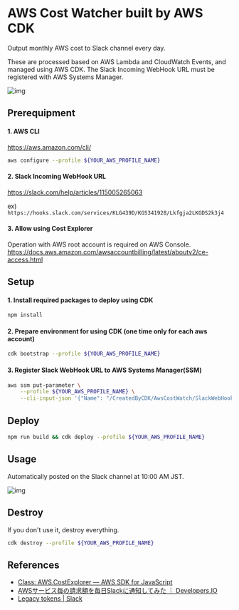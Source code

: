 # AWS Cost Watcher built by AWS CDK

Output monthly AWS cost to Slack channel every day.

These are processed based on AWS Lambda and CloudWatch Events, and managed using AWS CDK. The Slack Incoming WebHook URL must be registered with AWS Systems Manager.

![img](https://i.imgur.com/jHyAcGG.png)

## Prerequipment

#### 1. AWS CLI

https://aws.amazon.com/cli/

```sh
aws configure --profile ${YOUR_AWS_PROFILE_NAME}
```

#### 2. Slack Incoming WebHook URL

https://slack.com/help/articles/115005265063

ex) `https://hooks.slack.com/services/KLG439D/KGS341928/Lkfgja2LKGDS2k3j4`

#### 3. Allow using Cost Explorer

Operation with AWS root account is required on AWS Console.
https://docs.aws.amazon.com/awsaccountbilling/latest/aboutv2/ce-access.html

## Setup

#### 1. Install required packages to deploy using CDK

```sh
npm install
```

#### 2. Prepare environment for using CDK (one time only for each aws account)

```sh
cdk bootstrap --profile ${YOUR_AWS_PROFILE_NAME}
```

#### 3. Register Slack WebHook URL to AWS Systems Manager(SSM)

```sh
aws ssm put-parameter \
    --profile ${YOUR_AWS_PROFILE_NAME} \
    --cli-input-json '{"Name": "/CreatedByCDK/AwsCostWatch/SlackWebHookUrl", "Type": "SecureString",  "Value": "https://hooks.slack.com/services/KLG439D/KGS341928/Lkfgja2LKGDS2k3j4", "Description": "Incoming Webhook URL for slack.com"}'
```

## Deploy

```sh
npm run build && cdk deploy --profile ${YOUR_AWS_PROFILE_NAME}
```

## Usage

Automatically posted on the Slack channel at 10:00 AM JST.

![img](https://i.imgur.com/jHyAcGG.png)

## Destroy

If you don't use it, destroy everything.

```sh
cdk destroy --profile ${YOUR_AWS_PROFILE_NAME}
```

## References

- [Class: AWS.CostExplorer — AWS SDK for JavaScript](https://docs.aws.amazon.com/AWSJavaScriptSDK/latest/AWS/CostExplorer.html)
- [AWSサービス毎の請求額を毎日Slackに通知してみた ｜ Developers.IO](https://dev.classmethod.jp/cloud/aws/notify-slack-aws-billing/)
- [Legacy tokens | Slack](https://api.slack.com/custom-integrations/legacy-tokens)

